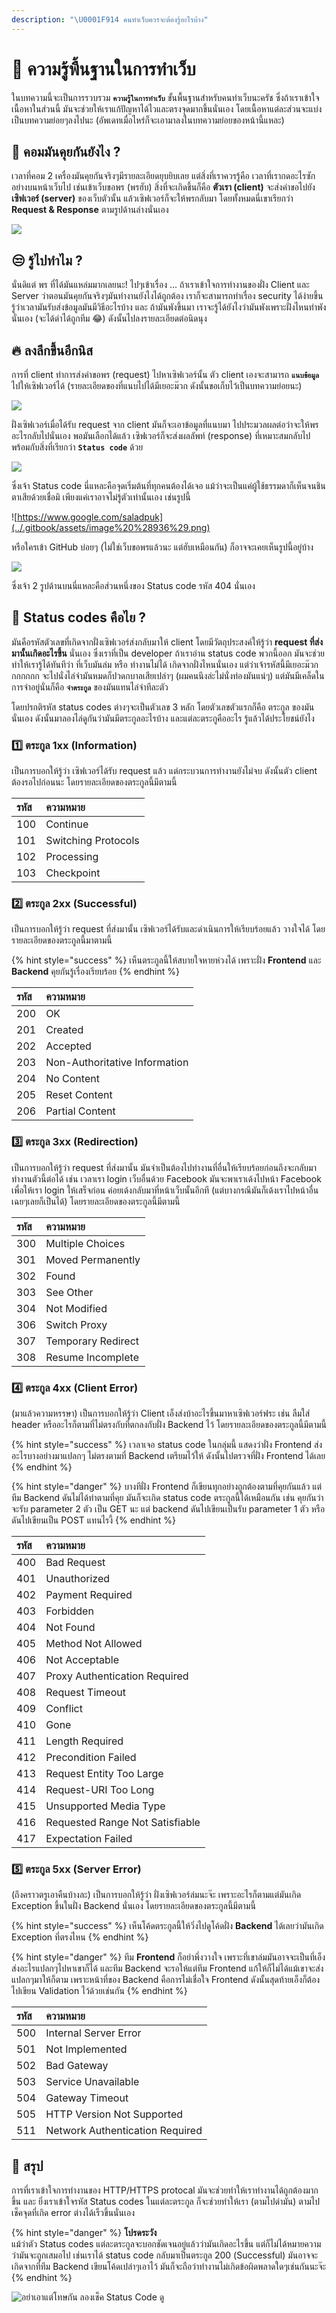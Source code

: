 ```yaml
---
description: "\U0001F914 คนทำเว็บควรจะต้องรู้อะไรบ้าง"
---
```


# 👶 ความรู้พื้นฐานในการทำเว็บ

ในบทความนี้จะเป็นการรวบรวม **`ความรู้ในการทำเว็บ`** ขั้นพื้นฐานสำหรับคนทำเว็บนะครัช ซึ่งถ้าเราเข้าใจเนื้อหาในส่วนนี้ มันจะช่วยให้เราแก้ปัญหาได้ไวและตรงจุดมากขึ้นนั่นเอง โดยเนื้อหาแต่ละส่วนจะแบ่งเป็นบทความย่อยๆลงไปนะ \(อัพเดทเมื่อไหร่ก็จะเอามาลงในบทความย่อยของหน้านี้แหละ\)

## 🤨 คอมมันคุยกันยังไง ?

เวลาที่คอม 2 เครื่องมันคุยกันจริงๆมีรายละเอียดยุบยิบเลย แต่สิ่งที่เราควรรู้คือ เวลาที่เรากดอะไรซักอย่างบนหน้าเว็บไป เช่นเข้าเว็บขอพร \(พรฮับ\) สิ่งที่จะเกิดขึ้นก็คือ **ตัวเรา \(client\)** จะส่งคำขอไปยัง**เซิฟเวอร์ \(server\)** ของเว็บตัวนั้น แล้วเซิฟเวอร์ก็จะให้พรกลับมา โดยทั้งหมดนี่เขาเรียกว่า **Request & Response** ตามรูปด้านล่างนั่นเอง

![](../.gitbook/assets/image%20%28940%29.png)

## 😒 รู้ไปทำไม ?

นั่นดิแต่ พร ที่ได้มันแหล่มมากเลยนะ! ไปๆเข้าเรื่อง ... ถ้าเราเข้าใจการทำงานของฝั่ง Client และ Server ว่าตอนมันคุยกันจริงๆมันทำงานยังไงได้ถูกต้อง เราก็จะสามารถทำเรื่อง security ได้ง่ายขึ้น รู้ว่าเวลามันรับส่งข้อมูลมันมีวิธีอะไรบ้าง และ ถ้ามันพังขึ้นมา เราจะรู้ได้ยังไงว่ามันพังเพราะฝั่งไหนทำพังนั่นเอง \(จะได้ด่าได้ถูกทีม 😂\) ดังนั้นไปลงรายละเอียดต่อนิดนุง

## 🔥 ลงลึกขึ้นอีกนิส

การที่ client ทำการส่งคำขอพร \(request\) ไปหาเซิฟเวอร์นั้น ตัว client เองจะสามารถ **`แนบข้อมูล`** ไปให้เซิฟเวอร์ได้ \(รายละเอียดของที่แนบไปได้มีเยอะม๊วก ดังนั้นขอเก็บไว้เป็นบทความย่อยนะ\)

![](../.gitbook/assets/image%20%28779%29.png)

ฝั่งเซิฟเวอร์เมื่อได้รับ request จาก client มันก็จะเอาข้อมูลที่แนบมา ไปประมวลผลต่อว่าจะให้พรอะไรกลับไปนั่นเอง พอมันเลือกได้แล้ว เซิฟเวอร์ก็จะส่งผลลัพท์ \(response\) ที่เหมาะสมกลับไป พร้อมกับสิ่งที่เรียกว่า **`Status code`** ด้วย

![](../.gitbook/assets/image%20%28312%29.png)

ซึ่งเจ้า Status code นี่แหละคือจุดเริ่มต้นที่ทุกคนต้องได้เจอ แม้ว่าจะเป็นแค่ผู้ใช้ธรรมดาก็เห็นจนชินตาเสียด้วยเชื่อมิ เพียงแค่เราอาจไม่รู้ตัวเท่านั้นเอง เช่นรูปนี้

![https://www.google.com/saladpuk](../.gitbook/assets/image%20%28936%29.png)

หรือใครเข้า GitHub บ่อยๆ \(ไม่ใช่เว็บขอพรแล้วนะ แต่ฮับเหมือนกัน\) ก็อาจจะเคยเห็นรูปนี้อยู่บ้าง

![](../.gitbook/assets/image%20%28803%29.png)

ซึ่งเจ้า 2 รูปด้านบนนี่แหละคือส่วนหนึ่งของ Status code รหัส 404 นั่นเอง

## 🤔 Status codes คือไย ?

มันคือรหัสตัวเลขที่เกิดจากฝั่งเซิฟเวอร์ส่งกลับมาให้ client โดยมีวัตถุประสงค์ให้รู้ว่า **request ที่ส่งมานั้นเกิดอะไรขึ้น** นั่นเอง ซึ่งเราที่เป็น developer ถ้าเราอ่าน status code พวกนี้ออก มันจะช่วยทำให้เรารู้ได้ทันทีว่า ที่เว็บมันล่ม หรือ ทำงานไม่ได้ เกิดจากฝั่งไหนนั่นเอง แต่ว่าเจ้ารหัสนี้มีเยอะม๊วกกกกกกก จะไปนั่งไล่จำมันหมดก็ปวดกบาลเสียเปล่าๆ \(ผมคนนึงล่ะไม่นั่งท่องมันแน่ๆ\) แต่มันมีเคล็ดในการจำอยู่นั่นก็คือ **`จำตระกูล`** ของมันแทนไล่จำทีละตัว 

โดยปรกติรหัส status codes ต่างๆจะเป็นตัวเลข 3 หลัก โดยตัวเลขตัวแรกก็คือ ตระกูล ของมันนั่นเอง ดังนั้นมาลองไล่ดูกันว่ามันมีตระกูลอะไรบ้าง และแต่ละตระกูคืออะไร รู้แล้วได้ประโยชน์ยังไง

### 1️⃣ ตระกูล 1xx \(Information\)

เป็นการบอกให้รู้ว่า เซิฟเวอร์ได้รับ request แล้ว แต่กระบวนการทำงานยังไม่จบ ดังนั้นตัว client ต้องรอไปก่อนนะ โดยรายละเอียดของตระกูลนี้มีตามนี้

| รหัส | ความหมาย |
| :--- | :--- |
| 100  | Continue |
| 101 | Switching Protocols |
| 102 | Processing |
| 103 | Checkpoint |

### 2️⃣ ตระกูล 2xx \(Successful\)

เป็นการบอกให้รู้ว่า request ที่ส่งมานั้น เซิฟเวอร์ได้รับและดำเนินการให้เรียบร้อยแล้ว วางใจได้ โดยรายละเอียดของตระกูลนี้มาตามนี้

{% hint style="success" %}
เห็นตระกูลนี้ให้สบายใจหายห่วงได้ เพราะฝั่ง **Frontend** และ **Backend** คุยกันรู้เรื่องเรียบร้อย
{% endhint %}

| รหัส | ความหมาย |
| :--- | :--- |
| 200 | OK |
| 201 | Created |
| 202  | Accepted |
| 203  | Non-Authoritative Information |
| 204  | No Content |
| 205  | Reset Content |
| 206  | Partial Content |

### 3️⃣ ตระกูล 3xx \(Redirection\)

เป็นการบอกให้รู้ว่า request ที่ส่งมานั้น มันจำเป็นต้องไปทำงานที่อื่นให้เรียบร้อยก่อนถึงจะกลับมาทำงานตัวนี้ต่อได้ เช่น เวลาเรา login เว็บอื่นด้วย Facebook มันจะพาเราเด้งไปหน้า Facebook เพื่อให้เรา login ให้เสร็จก่อน ค่อยเด้งกลับมาที่หน้าเว็บนั้นอีกที \(แต่บางกรณีมันก็เด้งเราไปหน้าอื่นเฉยๆเลยก็เป็นได้\) โดยรายละเอียดของตระกูลนี้มีตามนี้

| รหัส | ความหมาย |
| :--- | :--- |
| 300  | Multiple Choices |
| 301  | Moved Permanently |
| 302  | Found |
| 303  | See Other |
| 304  | Not Modified |
| 306  | Switch Proxy |
| 307  | Temporary Redirect |
| 308  | Resume Incomplete |

### 4️⃣ ตระกูล 4xx \(Client Error\)

\(มาแล้วความหรรษา\) เป็นการบอกให้รู้ว่า Client เอ็งส่งบ้าอะไรขึ้นมาหาเซิฟเวอร์ฟระ เช่น ลืมใส่ header หรืออะไรก็ตามที่ไม่ตรงกับที่ตกลงกับฝั่ง Backend ไว้ โดยรายละเอียดของตระกูลนี้มีตามนี้

{% hint style="success" %}
เวลาเจอ status code ในกลุ่มนี้ แสดงว่าฝั่ง Frontend ส่งอะไรบางอย่างมาแปลกๆ ไม่ตรงตามที่ Backend เตรียมไว้ให้ ดังนั้นไปตรวจที่ฝั่ง Frontend ได้เลย
{% endhint %}

{% hint style="danger" %}
บางทีฝั่ง Frontend ก็เขียนทุกอย่างถูกต้องตามที่คุยกันแล้ว แต่ทีม Backend ดันไม่ได้ทำตามที่คุย มันก็จะเกิด status code ตระกูลนี้ได้เหมือนกัน เช่น คุยกันว่าจะรับ parameter 2 ตัว เป็น GET นะ แต่ backend ดันไปเขียนเป็นรับ parameter 1 ตัว หรือดันไปเขียนเป็น POST แทนไรงี้
{% endhint %}

| รหัส | ความหมาย |
| :--- | :--- |
| 400  | Bad Request |
| 401  | Unauthorized |
| 402  | Payment Required |
| 403  | Forbidden |
| 404  | Not Found |
| 405  | Method Not Allowed |
| 406  | Not Acceptable |
| 407  | Proxy Authentication Required |
| 408  | Request Timeout |
| 409  | Conflict |
| 410  | Gone |
| 411  | Length Required |
| 412  | Precondition Failed |
| 413  | Request Entity Too Large |
| 414  | Request-URI Too Long |
| 415 | Unsupported Media Type |
| 416  | Requested Range Not Satisfiable |
| 417 | Expectation Failed |

### 5️⃣ ตระกูล 5xx \(Server Error\)

\(ถึงคราวตรูเอาคืนบ้างละ\) เป็นการบอกให้รู้ว่า ฝั่งเซิฟเวอร์ล่มนะจ๊ะ เพราะอะไรก็ตามแต่มันเกิด Exception ขึ้นในฝั่ง Backend นั่นเอง โดยรายละเอียดของตระกูลนี้มีตามนี้

{% hint style="success" %}
เห็นโค้ดตระกูลนี้ให้วิ่งไปดูโค้ดฝั่ง **Backend** ได้เลยว่ามันเกิด Exception ที่ตรงไหน
{% endhint %}

{% hint style="danger" %}
ทีม **Frontend** ก็อย่าพึ่งวางใจ เพราะที่เขาล่มมันอาจจะเป็นที่เอ็งส่งอะไรแปลกๆไปหาเขาก็ได้ และทีม Backend จะรอให้แต่ทีม Frontend แก้ให้ก็ไม่ได้แม้เขาจะส่งแปลกๆมาให้ก็ตาม เพราะหน้าที่ของ Backend คือการไม่เชื่อใจ Frontend ดังนั้นสุดท้ายเอ็งก็ต้องไปเขียน Validation ไว้ด้วยเช่นกัน
{% endhint %}

| รหัส | ความหมาย |
| :--- | :--- |
| 500  | Internal Server Error |
| 501  | Not Implemented |
| 502  | Bad Gateway |
| 503  | Service Unavailable |
| 504  | Gateway Timeout |
| 505  | HTTP Version Not Supported |
| 511  | Network Authentication Required |

## 💖 สรุป

การที่เราเข้าใจการทำงานของ HTTP/HTTPS protocal มันจะช่วยทำให้เราทำงานได้ถูกต้องมากขึ้น และ ยิ่งเราเข้าใจรหัส Status codes ในแต่ละตระกูล ก็จะช่วยทำให้เรา \(ตามไปด่ามัน\) ตามไปเช็คจุดที่เกิด error ต่างได้เร็วขึ้นนั่นเอง

{% hint style="danger" %}
**โปรดระวัง**  
แม้ว่าตัว Status codes แต่ละตระกูลจะบอกชัดเจนอยู่แล้วว่ามันเกิดอะไรขึ้น แต่ก็ไม่ได้หมายความว่ามันจะถูกเสมอไป เช่นเราได้ status code กลับมาเป็นตระกูล 200 \(Successful\) มันอาจจะเกิดจากที่ทีม Backend เขียนโค้ดเปล่าๆเอาไว้ มันก็จะถือว่าทำงานไม่เกิดข้อผิดพลาดใดๆเช่นกันนะจ๊ะ
{% endhint %}

![&#xE2D;&#xE22;&#xE48;&#xE32;&#xE40;&#xE2D;&#xE32;&#xE41;&#xE15;&#xE48;&#xE42;&#xE17;&#xE29;&#xE01;&#xE31;&#xE19; &#xE25;&#xE2D;&#xE07;&#xE40;&#xE0A;&#xE47;&#xE04; Status Code &#xE14;&#xE39;](../.gitbook/assets/3pzdc1.jpg)

